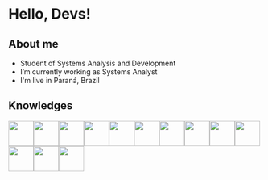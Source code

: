 # Hello, Devs!

## About me

- Student of Systems Analysis and Development
- I’m currently working as Systems Analyst
- I'm live in Paraná, Brazil

## Knowledges

<img src="https://cdn.jsdelivr.net/gh/devicons/devicon/icons/bootstrap/bootstrap-original-wordmark.svg" width="50px"/><img src="https://cdn.jsdelivr.net/gh/devicons/devicon/icons/c/c-original.svg" width="50px"/><img src="https://cdn.jsdelivr.net/gh/devicons/devicon/icons/css3/css3-original-wordmark.svg" width="50px"/><img src="https://cdn.jsdelivr.net/gh/devicons/devicon/icons/git/git-original.svg" width="50"/><img src="https://cdn.jsdelivr.net/gh/devicons/devicon/icons/github/github-original-wordmark.svg" width="50px"/><img src="https://cdn.jsdelivr.net/gh/devicons/devicon/icons/html5/html5-original-wordmark.svg" width="50px"/><img src="https://cdn.jsdelivr.net/gh/devicons/devicon/icons/javascript/javascript-original.svg" width="50px" /><img src="https://cdn.jsdelivr.net/gh/devicons/devicon/icons/mysql/mysql-original-wordmark.svg" width="50px"/><img src="https://cdn.jsdelivr.net/gh/devicons/devicon/icons/nodejs/nodejs-original-wordmark.svg" width="50px"/><img src="https://cdn.jsdelivr.net/gh/devicons/devicon/icons/php/php-original.svg" width="50px"/><img src="https://cdn.jsdelivr.net/gh/devicons/devicon/icons/python/python-original-wordmark.svg" width="50px"/><img src="https://cdn.jsdelivr.net/gh/devicons/devicon/icons/swift/swift-original.svg" width="50px"/><img src="https://cdn.jsdelivr.net/gh/devicons/devicon/icons/vscode/vscode-original-wordmark.svg" width="50px"/>
